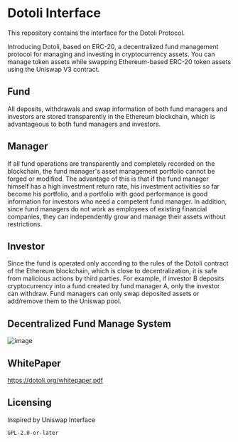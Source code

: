 # Dotoli Interface

This repository contains the interface for the Dotoli Protocol.

Introducing Dotoli, based on ERC-20, a decentralized fund management
protocol for managing and investing in cryptocurrency assets. You can manage
token assets while swapping Ethereum-based ERC-20 token assets using the
Uniswap V3 contract.

## Fund
 All deposits, withdrawals and swap information of both fund managers and investors
are stored transparently in the Ethereum blockchain, which is advantageous to both fund
managers and investors.

## Manager
 If all fund operations are transparently and completely recorded on the blockchain, the
fund manager's asset management portfolio cannot be forged or modified. The
advantage of this is that if the fund manager himself has a high investment return rate,
his investment activities so far become his portfolio, and a portfolio with good
performance is good information for investors who need a competent fund manager. In
addition, since fund managers do not work as employees of existing financial
companies, they can independently grow and manage their assets without restrictions.


## Investor
 Since the fund is operated only according to the rules of the Dotoli contract of the
Ethereum blockchain, which is close to decentralization, it is safe from malicious
actions by third parties. For example, if investor B deposits cryptocurrency into a fund
created by fund manager A, only the investor can withdraw. Fund managers can only
swap deposited assets or add/remove them to the Uniswap pool.

## Decentralized Fund Manage System

![image](https://github.com/user-attachments/assets/2fc4c3a0-65cf-48f3-b08c-886abd7efa6f)


## WhitePaper

  https://dotoli.org/whitepaper.pdf

## Licensing

Inspired by Uniswap Interface
```
GPL-2.0-or-later
```
